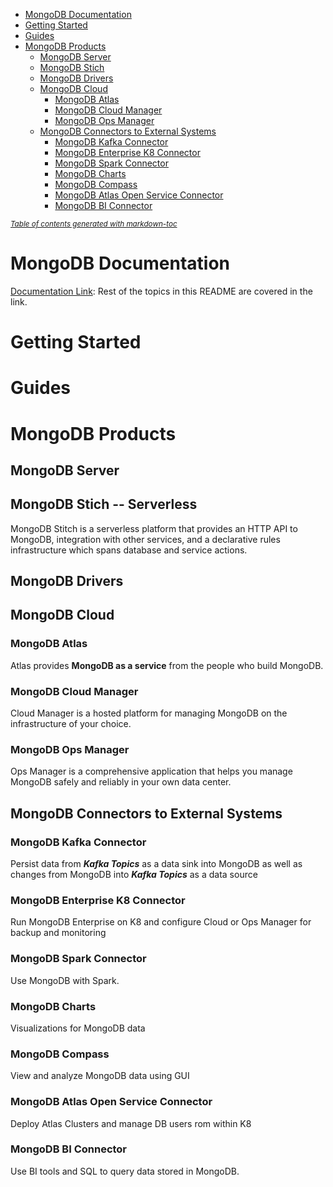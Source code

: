 - [MongoDB Documentation](#mongodb-documentation)
- [Getting Started](#getting-started)
- [Guides](#guides)
- [MongoDB Products](#mongodb-products)
  * [MongoDB Server](#mongodb-server)
  * [MongoDB Stich](#mongodb-stich)
  * [MongoDB Drivers](#mongodb-drivers)
  * [MongoDB Cloud](#mongodb-cloud)
    + [MongoDB Atlas](#mongodb-atlas)
    + [MongoDB Cloud Manager](#mongodb-cloud-manager)
    + [MongoDB Ops Manager](#mongodb-ops-manager)
  * [MongoDB Connectors to External Systems](#mongodb-connectors-to-external-systems)
    + [MongoDB Kafka Connector](#mongodb-kafka-connector)
    + [MongoDB Enterprise K8 Connector](#mongodb-enterprise-k8-connector)
    + [MongoDB Spark Connector](#mongodb-spark-connector)
    + [MongoDB Charts](#mongodb-charts)
    + [MongoDB Compass](#mongodb-compass)
    + [MongoDB Atlas Open Service Connector](#mongodb-atlas-open-service-connector)
    + [MongoDB BI Connector](#mongodb-bi-connector)

<small><i><a href='http://ecotrust-canada.github.io/markdown-toc/'>Table of contents generated with markdown-toc</a></i></small>

# MongoDB Documentation
[Documentation Link](https://docs.mongodb.com/): Rest of the topics in this README are covered in the link.

# Getting Started


# Guides

# MongoDB Products

## MongoDB Server
## MongoDB Stich -- Serverless
MongoDB Stitch is a serverless platform that provides an HTTP API to MongoDB, integration with other services, and a declarative rules infrastructure which spans database and service actions.
## MongoDB Drivers


## MongoDB Cloud
### MongoDB Atlas
Atlas provides **MongoDB as a service** from the people who build MongoDB.
### MongoDB Cloud Manager
Cloud Manager is a hosted platform for managing MongoDB on the infrastructure of your choice.
### MongoDB Ops Manager
Ops Manager is a comprehensive application that helps you manage MongoDB safely and reliably in your own data center.

## MongoDB Connectors to External Systems
### MongoDB Kafka Connector
Persist data from ***Kafka Topics*** as a data sink into MongoDB as well as changes from MongoDB into ***Kafka Topics*** as a data source 
### MongoDB Enterprise K8 Connector
Run MongoDB Enterprise on K8 and configure Cloud or Ops Manager for backup and monitoring
### MongoDB Spark Connector
Use MongoDB with Spark.
### MongoDB Charts
Visualizations for MongoDB data
### MongoDB Compass
View and analyze MongoDB data using GUI
### MongoDB Atlas Open Service Connector
Deploy Atlas Clusters and manage DB users rom within K8
### MongoDB BI Connector
Use BI tools and SQL to query data stored in MongoDB.
